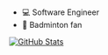 - 💻 Software Engineer
- 🏸️ Badminton fan

<a href="https://github.com/zhangyongzhe20">
  <img align="center" alt="GitHub Stats" src="https://github-readme-stats.vercel.app/api?theme=tokyonight&username=zhangyongzhe20&show_icons=true&include_all_commits=true" />
</a>
